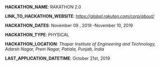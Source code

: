 **HACKATHON_NAME**: RAKATHON 2.0

**LINK_TO_HACKATHON_WEBSITE**: 
*https://global.rakuten.com/corp/about/*

**HACKATHON_DATES**: November 09 , 2019 -November 10, 2019

**HACKATHON_TYPE**: PHYSICAL

**HACKATHON_LOCATION**: 
*Thapar Institute of Engineering and Technology, Adarsh Nagar, Prem Nagar, Patiala, Punjab, India*

**LAST_APPLICATION_DATETIME**: October 21st, 2019
